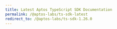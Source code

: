 ```yaml
---
title: Latest Aptos TypeScript SDK Documentation
permalink: /@aptos-labs/ts-sdk-latest
redirect_to: /@aptos-labs/ts-sdk-1.26.0
---
```

